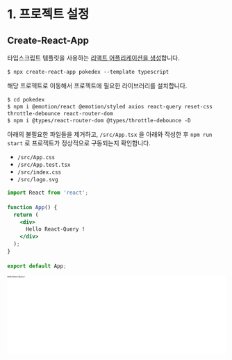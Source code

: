 # 1. 프로젝트 설정

## Create-React-App

타입스크립트 템플릿을 사용하는 [리액트 어플리케이션을 생성](https://create-react-app.dev/docs/getting-started#creating-a-typescript-app)합니다.

```
$ npx create-react-app pokedex --template typescript
```

해당 프로젝트로 이동해서 프로젝트에 필요한 라이브러리를 설치합니다.

```
$ cd pokedex
$ npm i @emotion/react @emotion/styled axios react-query reset-css throttle-debounce react-router-dom
$ npm i @types/react-router-dom @types/throttle-debounce -D
```

아래의 불필요한 파일들을 제거하고, `/src/App.tsx` 을 아래와 작성한 후 `npm run start` 로 프로젝트가 정상적으로 구동되는지 확인합니다.

* `/src/App.css`
* `/src/App.test.tsx`
* `/src/index.css`
* `/src/logo.svg`

```jsx
import React from 'react';

function App() {
  return (
    <div>
      Hello React-Query !
    </div>
  );
}

export default App;
```

![http://localhost:3000](../.gitbook/assets/2021-08-18-9.01.03.png)

